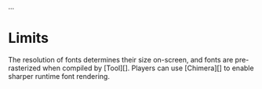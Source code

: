 ...

# Limits
The resolution of fonts determines their size on-screen, and fonts are pre-rasterized when compiled by [Tool][]. Players can use [Chimera][] to enable sharper runtime font rendering.
